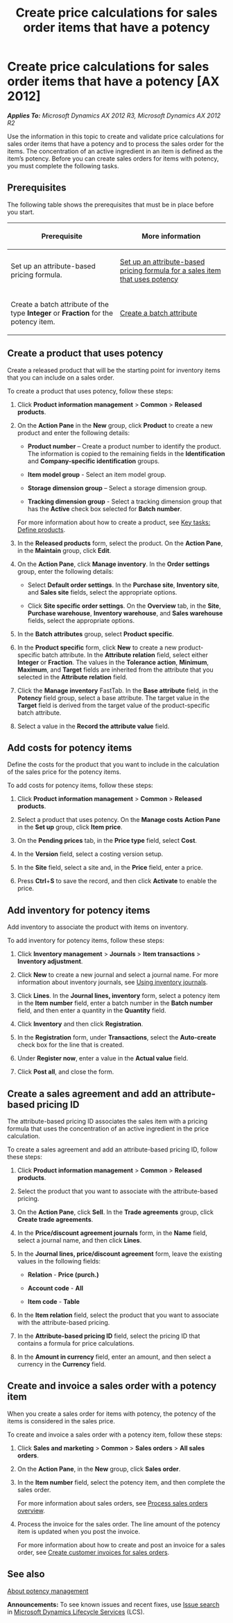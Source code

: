 ﻿---
title: Create price calculations for sales order items that have a potency
TOCTitle: Create price calculations for sales order items that have a potency
ms:assetid: 0367775b-9115-435b-935b-0077c1a3ac5e
ms:mtpsurl: https://technet.microsoft.com/en-us/library/Dn527688(v=AX.60)
ms:contentKeyID: 59626221
ms.date: 04/18/2014
mtps_version: v=AX.60
---

# Create price calculations for sales order items that have a potency [AX 2012]


_**Applies To:** Microsoft Dynamics AX 2012 R3, Microsoft Dynamics AX 2012 R2_

Use the information in this topic to create and validate price calculations for sales order items that have a potency and to process the sales order for the items. The concentration of an active ingredient in an item is defined as the item’s potency. Before you can create sales orders for items with potency, you must complete the following tasks.

## Prerequisites

The following table shows the prerequisites that must be in place before you start.

<table>
<colgroup>
<col style="width: 50%" />
<col style="width: 50%" />
</colgroup>
<thead>
<tr class="header">
<th><p>Prerequisite</p></th>
<th><p>More information</p></th>
</tr>
</thead>
<tbody>
<tr class="odd">
<td><p>Set up an attribute-based pricing formula.</p></td>
<td><p><a href="set-up-an-attribute-based-pricing-formula-for-a-sales-item-that-uses-potency.md">Set up an attribute-based pricing formula for a sales item that uses potency</a></p></td>
</tr>
<tr class="even">
<td><p>Create a batch attribute of the type <strong>Integer</strong> or <strong>Fraction</strong> for the potency item.</p></td>
<td><p><a href="create-a-batch-attribute.md">Create a batch attribute</a></p></td>
</tr>
</tbody>
</table>


## Create a product that uses potency

Create a released product that will be the starting point for inventory items that you can include on a sales order.

To create a product that uses potency, follow these steps:

1.  Click **Product information management** \> **Common** \> **Released products**.

2.  On the **Action Pane** in the **New** group, click **Product** to create a new product and enter the following details:
    
      - **Product number** – Create a product number to identify the product. The information is copied to the remaining fields in the **Identification** and **Company-specific identification** groups.
    
      - **Item model group** - Select an item model group.
    
      - **Storage dimension group** – Select a storage dimension group.
    
      - **Tracking dimension group** - Select a tracking dimension group that has the **Active** check box selected for **Batch number**.
    
    For more information about how to create a product, see [Key tasks: Define products](key-tasks-define-products.md).

3.  In the **Released products** form, select the product. On the **Action Pane**, in the **Maintain** group, click **Edit**.

4.  On the **Action Pane**, click **Manage inventory**. In the **Order settings** group, enter the following details:
    
      - Select **Default order settings**. In the **Purchase site**, **Inventory site**, and **Sales site** fields, select the appropriate options.
    
      - Click **Site specific order settings**. On the **Overview** tab, in the **Site**, **Purchase warehouse**, **Inventory warehouse**, and **Sales warehouse** fields, select the appropriate options.

5.  In the **Batch attributes** group, select **Product specific**.

6.  In the **Product specific** form, click **New** to create a new product-specific batch attribute. In the **Attribute relation** field, select either **Integer** or **Fraction**. The values in the **Tolerance action**, **Minimum**, **Maximum**, and **Target** fields are inherited from the attribute that you selected in the **Attribute relation** field.

7.  Click the **Manage inventory** FastTab. In the **Base attribute** field, in the **Potency** field group, select a base attribute. The target value in the **Target** field is derived from the target value of the product-specific batch attribute.

8.  Select a value in the **Record the attribute value** field.

## Add costs for potency items

Define the costs for the product that you want to include in the calculation of the sales price for the potency items.

To add costs for potency items, follow these steps:

1.  Click **Product information management** \> **Common** \> **Released products**.

2.  Select a product that uses potency. On the **Manage costs** **Action Pane** in the **Set up** group, click **Item price**.

3.  On the **Pending prices** tab, in the **Price type** field, select **Cost**.

4.  In the **Version** field, select a costing version setup.

5.  In the **Site** field, select a site and, in the **Price** field, enter a price.

6.  Press **Ctrl**+**S** to save the record, and then click **Activate** to enable the price.

## Add inventory for potency items

Add inventory to associate the product with items on inventory.

To add inventory for potency items, follow these steps:

1.  Click **Inventory management** \> **Journals** \> **Item transactions** \> **Inventory adjustment**.

2.  Click **New** to create a new journal and select a journal name. For more information about inventory journals, see [Using inventory journals](using-inventory-journals.md).

3.  Click **Lines**. In the **Journal lines, inventory** form, select a potency item in the **Item number** field, enter a batch number in the **Batch number** field, and then enter a quantity in the **Quantity** field.

4.  Click **Inventory** and then click **Registration**.

5.  In the **Registration** form, under **Transactions**, select the **Auto-create** check box for the line that is created.

6.  Under **Register now**, enter a value in the **Actual value** field.

7.  Click **Post all**, and close the form.

## Create a sales agreement and add an attribute-based pricing ID

The attribute-based pricing ID associates the sales item with a pricing formula that uses the concentration of an active ingredient in the price calculation.

To create a sales agreement and add an attribute-based pricing ID, follow these steps:

1.  Click **Product information management** \> **Common** \> **Released products**.

2.  Select the product that you want to associate with the attribute-based pricing.

3.  On the **Action Pane**, click **Sell**. In the **Trade agreements** group, click **Create trade agreements**.

4.  In the **Price/discount agreement journals** form, in the **Name** field, select a journal name, and then click **Lines**.

5.  In the **Journal lines, price/discount agreement** form, leave the existing values in the following fields:
    
      - **Relation** - **Price (purch.)**
    
      - **Account code** - **All**
    
      - **Item code** - **Table**

6.  In the **Item relation** field, select the product that you want to associate with the attribute-based pricing.

7.  In the **Attribute-based pricing ID** field, select the pricing ID that contains a formula for price calculations.

8.  In the **Amount in currency** field, enter an amount, and then select a currency in the **Currency** field.

## Create and invoice a sales order with a potency item

When you create a sales order for items with potency, the potency of the items is considered in the sales price.

To create and invoice a sales order with a potency item, follow these steps:

1.  Click **Sales and marketing** \> **Common** \> **Sales orders** \> **All sales orders**.

2.  On the **Action Pane**, in the **New** group, click **Sales order**.

3.  In the **Item number** field, select the potency item, and then complete the sales order.
    
    For more information about sales orders, see [Process sales orders overview](process-sales-orders-overview.md).

4.  Process the invoice for the sales order. The line amount of the potency item is updated when you post the invoice.
    
    For more information about how to create and post an invoice for a sales order, see [Create customer invoices for sales orders](create-customer-invoices-for-sales-orders.md).

## See also

[About potency management](about-potency-management.md)

  
**Announcements:** To see known issues and recent fixes, use [Issue search](http://go.microsoft.com/fwlink/?linkid=389258) in [Microsoft Dynamics Lifecycle Services](http://go.microsoft.com/fwlink/?linkid=306505) (LCS).

